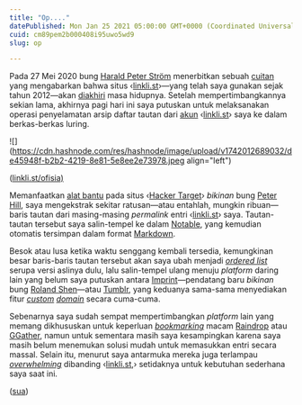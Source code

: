 ```yaml
---
title: "Op...."
datePublished: Mon Jan 25 2021 05:00:00 GMT+0000 (Coordinated Universal Time)
cuid: cm89pem2b000408i95uwo5wd9
slug: op

---
```


Pada 27 Mei 2020 bung [Harald Peter Ström](http://haraldpeter.se) menerbitkan sebuah [cuitan](https://twitter.com/haraldpeter/status/1265648706168242179) yang mengabarkan bahwa situs ‹[linkli.st](http://linkli.st)›—yang telah saya gunakan sejak tahun 2012—akan [diakhiri](http://words.dance/notes/linklist) masa hidupnya. Setelah mempertimbangkannya sekian lama, akhirnya pagi hari ini saya putuskan untuk melaksanakan operasi penyelamatan arsip daftar tautan dari [akun](http://linkli.st/ofisia) ‹[linkli.st](http://linkli.st)› saya ke dalam berkas-berkas luring.

![](https://cdn.hashnode.com/res/hashnode/image/upload/v1742012689032/de45948f-b2b2-4219-8e81-5e8ee2e73978.jpeg align="left")

([linkli.st/ofisia)](http://linkli.st/ofisia)

Memanfaatkan [alat bantu](https://hackertarget.com/extract-links/) pada situs ‹[Hacker Target](https://hackertarget.com)› *bikinan* bung [Peter Hill](https://hackertarget.com/about/), saya mengekstrak sekitar ratusan—atau entahlah, mungkin ribuan—baris tautan dari masing-masing *permalink* entri ‹[linkli.st](http://linkli.st)› saya. Tautan-tautan tersebut saya salin-tempel ke dalam [Notable](https://notable.app), yang kemudian otomatis tersimpan dalam format [Markdown](https://en.wikipedia.org/wiki/Markdown).

Besok atau lusa ketika waktu senggang kembali tersedia, kemungkinan besar baris-baris tautan tersebut akan saya ubah menjadi [*ordered list*](https://developer.mozilla.org/en-US/docs/Web/HTML/Element/ol) serupa versi aslinya dulu, lalu salin-tempel ulang menuju *platform* daring lain yang belum saya putuskan antara [Imprint](https://imprint.to)—pendatang baru *bikinan* bung [Roland Shen](https://rolandshen.com)—atau [Tumblr](https://tumblr.com), yang keduanya sama-sama menyediakan fitur [*custom*](https://docs.google.com/document/d/1nOTkDhdH-IAcIhLw3aoj-oEaQvxHQa5j0HTzSD3EQs8/) [*domain*](https://tumblr.zendesk.com/hc/en-us/articles/231256548-Custom-domains) secara cuma-cuma.

Sebenarnya saya sudah sempat mempertimbangkan *platform* lain yang memang dikhususkan untuk keperluan [*bookmarking*](https://en.wiktionary.org/wiki/bookmark#Verb) macam [Raindrop](https://raindrop.io) atau [GGather](https://web.ggather.com), namun untuk sementara masih saya kesampingkan karena saya masih belum menemukan solusi mudah untuk memasukkan entri secara massal. Selain itu, menurut saya antarmuka mereka juga terlampau [*overwhelming*](https://en.wiktionary.org/wiki/overwhelming#Adjective) dibanding ‹[linkli.st](http://linkli.st),› setidaknya untuk kebutuhan sederhana saya saat ini.

([sua](https://sua.ist))